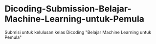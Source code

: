 # Dicoding-Submission-Belajar-Machine-Learning-untuk-Pemula
Submisi untuk kelulusan kelas Dicoding "Belajar Machine Learning untuk Pemula"
